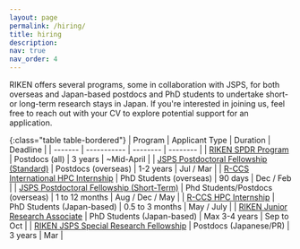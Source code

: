 ```yaml
---
layout: page
permalink: /hiring/
title: hiring
description:
nav: true
nav_order: 4
---
```


RIKEN offers several programs, some in collaboration with JSPS, for both overseas and Japan-based postdocs and PhD students to undertake short- or long-term research stays in Japan. If you're interested in joining us, feel free to reach out with your CV to explore potential support for an application.

{:class="table table-bordered"}
| Program | Applicant Type | Duration | Deadline |
| ------- | ----------- | -------- | -------- |
| [RIKEN SPDR Program](https://www.riken.jp/en/careers/programs/spdr/) | Postdocs (all) | 3 years | ~Mid-April |
| [JSPS Postdoctoral Fellowship (Standard)](https://www.jsps.go.jp/english/e-fellow/application.html) | Postdocs (overseas) | 1-2 years | Jul / Mar |
| [R-CCS International HPC Internship](https://www.r-ccs.riken.jp/en/outreach/schools/20250415-20260319/) | PhD Students (overseas) | 90 days | Dec / Feb |
| [JSPS Postdoctoral Fellowship (Short-Term)](https://www.jsps.go.jp/english/e-fellow/application.html) | Phd Students/Postdocs (overseas) | 1 to 12 months | Aug / Dec / May |
| [R-CCS HPC Internship](https://www.r-ccs.riken.jp/en/outreach/schools/20250723-20251225/) | PhD Students (Japan-based) | 0.5 to 3 months | May / July |
| [RIKEN Junior Research Associate](https://www.riken.jp/en/careers/programs/jra/) | PhD Students (Japan-based) | Max 3-4 years | Sep to Oct |
| [RIKEN JSPS Special Research Fellowship](https://www.riken.jp/careers/programs/jsps_pd/index.html) | Postdocs (Japanese/PR) | 3 years | Mar |
